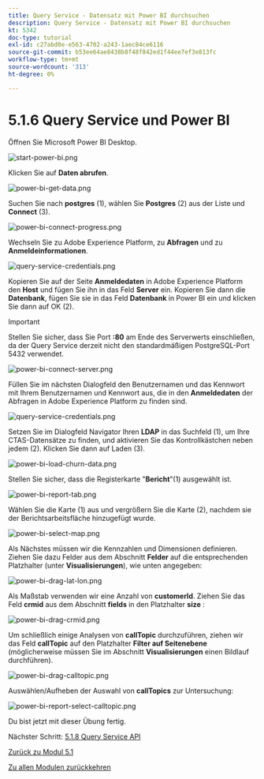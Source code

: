 ```yaml
---
title: Query Service - Datensatz mit Power BI durchsuchen
description: Query Service - Datensatz mit Power BI durchsuchen
kt: 5342
doc-type: tutorial
exl-id: c27abd0e-e563-4702-a243-1aec84ce6116
source-git-commit: b53ee64ae8438b8f48f842ed1f44ee7ef3e813fc
workflow-type: tm+mt
source-wordcount: '313'
ht-degree: 0%

---
```


# 5.1.6 Query Service und Power BI

Öffnen Sie Microsoft Power BI Desktop.

![start-power-bi.png](./images/start-power-bi.png)

Klicken Sie auf **Daten abrufen**.

![power-bi-get-data.png](./images/power-bi-get-data.png)

Suchen Sie nach **postgres** (1), wählen Sie **Postgres** (2) aus der Liste und **Connect** (3).

![power-bi-connect-progress.png](./images/power-bi-connect-progress.png)

Wechseln Sie zu Adobe Experience Platform, zu **Abfragen** und zu **Anmeldeinformationen**.

![query-service-credentials.png](./images/query-service-credentials.png)

Kopieren Sie auf der Seite **Anmeldedaten** in Adobe Experience Platform den **Host** und fügen Sie ihn in das Feld **Server** ein. Kopieren Sie dann die **Datenbank**, fügen Sie sie in das Feld **Datenbank** in Power BI ein und klicken Sie dann auf OK (2).

>[!IMPORTANT]
>
>Stellen Sie sicher, dass Sie Port **:80** am Ende des Serverwerts einschließen, da der Query Service derzeit nicht den standardmäßigen PostgreSQL-Port 5432 verwendet.

![power-bi-connect-server.png](./images/power-bi-connect-server.png)

Füllen Sie im nächsten Dialogfeld den Benutzernamen und das Kennwort mit Ihrem Benutzernamen und Kennwort aus, die in den **Anmeldedaten** der Abfragen in Adobe Experience Platform zu finden sind.

![query-service-credentials.png](./images/query-service-credentials.png)

Setzen Sie im Dialogfeld Navigator Ihren **LDAP** in das Suchfeld (1), um Ihre CTAS-Datensätze zu finden, und aktivieren Sie das Kontrollkästchen neben jedem (2). Klicken Sie dann auf Laden (3).

![power-bi-load-churn-data.png](./images/power-bi-load-churn-data.png)

Stellen Sie sicher, dass die Registerkarte &quot;**Bericht**&quot;(1) ausgewählt ist.

![power-bi-report-tab.png](./images/power-bi-report-tab.png)

Wählen Sie die Karte (1) aus und vergrößern Sie die Karte (2), nachdem sie der Berichtsarbeitsfläche hinzugefügt wurde.

![power-bi-select-map.png](./images/power-bi-select-map.png)

Als Nächstes müssen wir die Kennzahlen und Dimensionen definieren. Ziehen Sie dazu Felder aus dem Abschnitt **Felder** auf die entsprechenden Platzhalter (unter **Visualisierungen**), wie unten angegeben:

![power-bi-drag-lat-lon.png](./images/power-bi-drag-lat-lon.png)

Als Maßstab verwenden wir eine Anzahl von **customerId**. Ziehen Sie das Feld **crmid** aus dem Abschnitt **fields** in den Platzhalter **size** :

![power-bi-drag-crmid.png](./images/power-bi-drag-crmid.png)

Um schließlich einige Analysen von **callTopic** durchzuführen, ziehen wir das Feld **callTopic** auf den Platzhalter **Filter auf Seitenebene** (möglicherweise müssen Sie im Abschnitt **Visualisierungen** einen Bildlauf durchführen).

![power-bi-drag-calltopic.png](./images/power-bi-drag-calltopic.png)

Auswählen/Aufheben der Auswahl von **callTopics** zur Untersuchung:

![power-bi-report-select-calltopic.png](./images/power-bi-report-select-calltopic.png)

Du bist jetzt mit dieser Übung fertig.

Nächster Schritt: [5.1.8 Query Service API](./ex8.md)

[Zurück zu Modul 5.1](./query-service.md)

[Zu allen Modulen zurückkehren](../../../overview.md)
